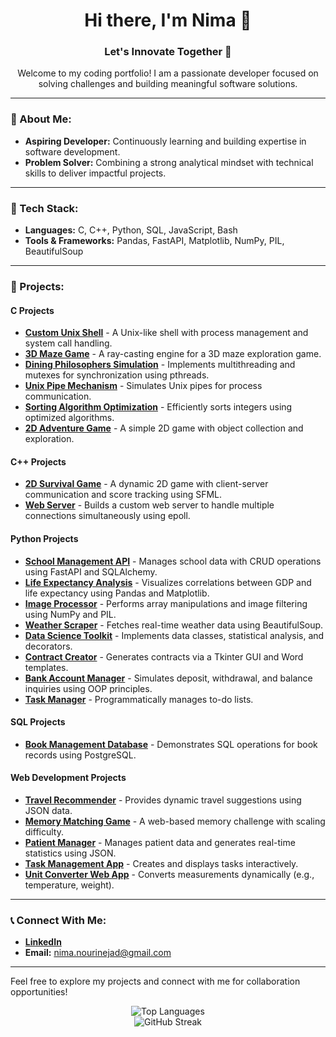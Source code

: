 <h1 align="center">Hi there, I'm Nima 👋</h1>
<h3 align="center">Let's Innovate Together 🚀</h3>

<p align="center">Welcome to my coding portfolio! I am a passionate developer focused on solving challenges and building meaningful software solutions.</p>

---

### 🌟 About Me:
- **Aspiring Developer:** Continuously learning and building expertise in software development.
- **Problem Solver:** Combining a strong analytical mindset with technical skills to deliver impactful projects.

---

### 🔧 Tech Stack:
- **Languages:** C, C++, Python, SQL, JavaScript, Bash  
- **Tools & Frameworks:** Pandas, FastAPI, Matplotlib, NumPy, PIL, BeautifulSoup  

---

### 📂 Projects:

#### **C Projects**  
- [**Custom Unix Shell**](#) - A Unix-like shell with process management and system call handling.  
- [**3D Maze Game**](#) - A ray-casting engine for a 3D maze exploration game.  
- [**Dining Philosophers Simulation**](#) - Implements multithreading and mutexes for synchronization using pthreads.  
- [**Unix Pipe Mechanism**](#) - Simulates Unix pipes for process communication.  
- [**Sorting Algorithm Optimization**](#) - Efficiently sorts integers using optimized algorithms.  
- [**2D Adventure Game**](#) - A simple 2D game with object collection and exploration.  

#### **C++ Projects**  
- [**2D Survival Game**](#) - A dynamic 2D game with client-server communication and score tracking using SFML.  
- [**Web Server**](#) - Builds a custom web server to handle multiple connections simultaneously using epoll.  

#### **Python Projects**  
- [**School Management API**](#) - Manages school data with CRUD operations using FastAPI and SQLAlchemy.  
- [**Life Expectancy Analysis**](#) - Visualizes correlations between GDP and life expectancy using Pandas and Matplotlib.  
- [**Image Processor**](#) - Performs array manipulations and image filtering using NumPy and PIL.  
- [**Weather Scraper**](#) - Fetches real-time weather data using BeautifulSoup.  
- [**Data Science Toolkit**](#) - Implements data classes, statistical analysis, and decorators.  
- [**Contract Creator**](#) - Generates contracts via a Tkinter GUI and Word templates.  
- [**Bank Account Manager**](#) - Simulates deposit, withdrawal, and balance inquiries using OOP principles.  
- [**Task Manager**](#) - Programmatically manages to-do lists.  

#### **SQL Projects**  
- [**Book Management Database**](#) - Demonstrates SQL operations for book records using PostgreSQL.  

#### **Web Development Projects**  
- [**Travel Recommender**](#) - Provides dynamic travel suggestions using JSON data.  
- [**Memory Matching Game**](#) - A web-based memory challenge with scaling difficulty.  
- [**Patient Manager**](#) - Manages patient data and generates real-time statistics using JSON.  
- [**Task Management App**](#) - Creates and displays tasks interactively.  
- [**Unit Converter Web App**](#) - Converts measurements dynamically (e.g., temperature, weight).  

---

### 📞 Connect With Me:
- **[LinkedIn](https://linkedin.com/in/nima-nourinejad/)**  
- **Email:** [nima.nourinejad@gmail.com](mailto:nima.nourinejad@gmail.com)  

---

Feel free to explore my projects and connect with me for collaboration opportunities!


<!-- GitHub Stats -->
<p align="center">
  <img src="https://github-readme-stats.vercel.app/api/top-langs/?username=nima-nourinejad&theme=light&hide_border=true&include_all_commits=false&count_private=false&layout=compact" alt="Top Languages" />
  <br/>
  <img src="https://github-readme-streak-stats.herokuapp.com/?user=nima-nourinejad&theme=default&hide_border=true" alt="GitHub Streak" />
</p>
